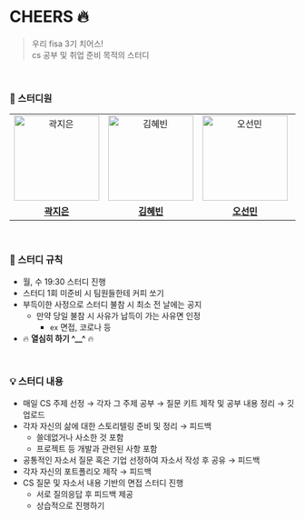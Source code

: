 # CHEERS 🔥
> 우리 fisa 3기 치어스! <br>
> cs 공부 및 취업 준비 목적의 스터디

<br>

### 👥 스터디원
<table>
  <tr>
    <td align="center">
      <a href="https://github.com/Jieun-KWAK">
        <img src="https://github.com/Jieun-KWAK.png" alt="곽지은" width="150" height="150"/>
      </a>
    </td>
    <td align="center">
      <a href="https://github.com/qbobl5">
        <img src="https://github.com/qbobl5.png" alt="김혜빈" width="150" height="150"/>
      </a>
    </td>
    <td align="center">
      <a href="https://github.com/seonmin5">
        <img src="https://github.com/seonmin5.png" alt="오선민" width="150" height="150"/>
      </a>
    </td>
    <td align="center">
      <a href="https://github.com/SeungAh-Yoo99">
        <img src="https://github.com/SeungAh-Yoo99.png" alt="유승아" width="150" height="150"/>
      </a>
    </td>
  </tr>
   <tr>
    <td align="center">
      <a href="https://github.com/Jieun-KWAK">
        <b>곽지은</b>
      </a>
    </td>
    <td align="center">
      <a href="https://github.com/qbobl5">
        <b>김혜빈</b>
      </a>
    </td>
    <td align="center">
      <a href="https://github.com/seonmin5">
        <b>오선민</b>
      </a>
    </td>
     <td align="center">
      <a href="https://github.com/SeungAh-Yoo99">
        <b>유승아</b>
      </a>
    </td>
  </tr>
</table>

<br>

### 💬 스터디 규칙
- 월, 수 19:30 스터디 진행
- 스터디 1회 미준비 시 팀원들한테 커피 쏘기
- 부득이한 사정으로 스터디 불참 시 최소 전 날에는 공지
    - 만약 당일 불참 시 사유가 납득이 가는 사유면 인정
        - `ex` 면접, 코로나 등
- 🔥 **열심히 하기 ^__^** 🔥

<br>

### 💡 스터디 내용
- 매일 CS 주제 선정 → 각자 그 주제 공부 → 질문 키트 제작 및 공부 내용 정리 → 깃 업로드
- 각자 자신의 삶에 대한 스토리텔링 준비 및 정리 → 피드백
    - 쓸데없거나 사소한 것 포함
    - 프로젝트 등 개발과 관련된 사항 포함
- 공통적인 자소서 질문 혹은 기업 선정하여 자소서 작성 후 공유 → 피드백
- 각자 자신의 포트폴리오 제작 → 피드백
- CS 질문 및 자소서 내용 기반의 면접 스터디 진행
    - 서로 질의응답 후 피드백 제공
    - 상습적으로 진행하기
